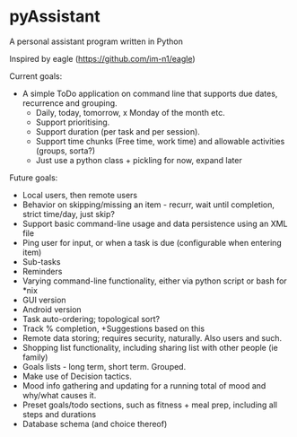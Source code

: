 # pyAssistant

A personal assistant program written in Python


Inspired by eagle (https://github.com/im-n1/eagle)

Current goals:
- A simple ToDo application on command line that supports due dates, recurrence and grouping.
	- Daily, today, tomorrow, x Monday of the month etc.
	- Support prioritising.
	- Support duration (per task and per session).
	- Support time chunks (Free time, work time) and allowable activities (groups, sorta?)
	- Just use a python class + pickling for now, expand later
	
Future goals:
- Local users, then remote users
- Behavior on skipping/missing an item - recurr, wait until completion, strict time/day, just skip?
- Support basic command-line usage and data persistence using an XML file
- Ping user for input, or when a task is due (configurable when entering item)
- Sub-tasks
- Reminders
- Varying command-line functionality, either via python script or bash for *nix
- GUI version
- Android version
- Task auto-ordering; topological sort?
- Track % completion, +Suggestions based on this
- Remote data storing; requires security, naturally. Also users and such.
- Shopping list functionality, including sharing list with other people (ie family)
- Goals lists - long term, short term. Grouped.
- Make use of Decision tactics.
- Mood info gathering and updating for a running total of mood and why/what causes it.
- Preset goals/todo sections, such as fitness + meal prep, including all steps and durations
- Database schema (and choice thereof)